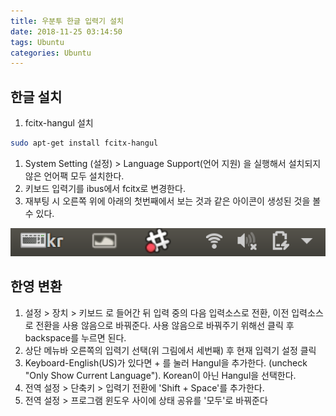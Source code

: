 ```yaml
---
title: 우분투 한글 입력기 설치
date: 2018-11-25 03:14:50
tags: Ubuntu
categories: Ubuntu
---
```


## 한글 설치

1. fcitx-hangul 설치

```bash
sudo apt-get install fcitx-hangul
```

1. System Setting (설정) > Language Support(언어 지원) 을 실행해서 설치되지 않은 언어팩 모두 설치한다.
2. 키보드 입력기를 ibus에서 fcitx로 변경한다.
3. 재부팅 시 오른쪽 위에 아래의 첫번째에서 보는 것과 같은 아이콘이 생성된 것을 볼 수 있다.

![](/images/1543073119942.png)

## 한영 변환

1. 설정 > 장치 > 키보드 로 들어간 뒤 입력 중의 다음 입력소스로 전환, 이전 입력소스로 전환을 사용 않음으로 바꿔준다. 사용 않음으로 바꿔주기 위해선 클릭 후 backspace를 누르면 된다.
2. 상단 메뉴바 오른쪽의 입력기 선택(위 그림에서 세번째) 후 현재 입력기 설정 클릭
3. Keyboard-English(US)가 있다면 + 를 눌러 Hangul을 추가한다. (uncheck "Only Show Current Language"). Korean이 아닌 Hangul을 선택한다.
4. 전역 설정 > 단축키 > 입력기 전환에 'Shift + Space'를 추가한다.
5. 전역 설정 > 프로그램 윈도우 사이에 상태 공유를 '모두'로 바꿔준다
